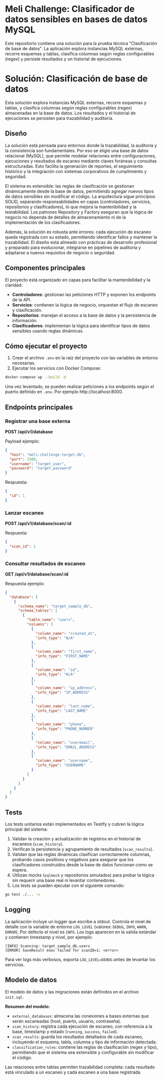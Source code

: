 # Meli Challenge: Clasificador de datos sensibles en bases de datos MySQL

Este repositorio contiene una solución para la prueba técnica "Clasificación de base de datos". La aplicación explora instancias MySQL externas, recorre esquemas y tablas, clasifica columnas según reglas configurables (regex) y persiste resultados y un historial de ejecuciones.

# Solución: Clasificación de base de datos

Esta solución explora instancias MySQL externas, recorre esquemas y tablas, y clasifica columnas según reglas configurables (regex) almacenadas en la base de datos. Los resultados y el historial de ejecuciones se persisten para trazabilidad y auditoría.

## Diseño

La solución está pensada para entornos donde la trazabilidad, la auditoría y la consistencia son fundamentales. Por eso se eligió una base de datos relacional (MySQL), que permite modelar relaciones entre configuraciones, ejecuciones y resultados de escaneo mediante claves foráneas y consultas estructuradas. Esto facilita la generación de reportes, el seguimiento histórico y la integración con sistemas corporativos de cumplimiento y seguridad.

El sistema es extensible: las reglas de clasificación se gestionan dinámicamente desde la base de datos, permitiendo agregar nuevos tipos de datos sensibles sin modificar el código. La arquitectura sigue principios SOLID, separando responsabilidades en capas (controladores, servicios, repositorios y clasificadores), lo que mejora la mantenibilidad y la testabilidad. Los patrones Repository y Factory aseguran que la lógica de negocio no dependa de detalles de almacenamiento ni de la implementación de los clasificadores.

Además, la solución es robusta ante errores: cada ejecución de escaneo queda registrada con su estado, permitiendo identificar fallos y mantener la trazabilidad. El diseño está alineado con prácticas de desarrollo profesional y preparado para evolucionar, integrarse en pipelines de auditoría y adaptarse a nuevos requisitos de negocio o seguridad.

## Componentes principales

El proyecto está organizado en capas para facilitar la mantenibilidad y la claridad:

- **Controladores**: gestionan las peticiones HTTP y exponen los endpoints de la API.
- **Servicios**: contienen la lógica de negocio, orquestan el flujo de escaneo y clasificación.
- **Repositorios**: manejan el acceso a la base de datos y la persistencia de información.
- **Clasificadores**: implementan la lógica para identificar tipos de datos sensibles usando reglas dinámicas.

## Cómo ejecutar el proyecto

1. Crear el archivo `.env` en la raíz del proyecto con las variables de entorno necesarias.
2. Ejecutar los servicios con Docker Compose:

```bash
docker-compose up --build -d
```

Una vez levantado, se pueden realizar peticiones a los endpoints según el puerto definido en `.env`. Por ejemplo http://localhost:8000.

## Endpoints principales

### Registrar una base externa

**POST /api/v1/database**

Payload ejemplo:
```json
{
  "host": "meli-challenge-target-db",
  "port": 3309,
  "username": "target_user",
  "password": "target_password"
}
```

Respuesta:
```json
{
  "id": 1
}
```

### Lanzar escaneo

**POST /api/v1/database/scan/:id**

Respuesta:
```json
{
  "scan_id": 1
}
```

### Consultar resultados de escaneo

**GET /api/v1/database/scan/:id**

Respuesta ejemplo:
```json
{
  "database": [
    {
      "schema_name": "target_sample_db",
      "schema_tables": [
        {
          "table_name": "users",
          "columns": [
            {
              "column_name": "created_at",
              "info_type": "N/A"
            },
            {
              "column_name": "first_name",
              "info_type": "FIRST_NAME"
            },
            {
              "column_name": "id",
              "info_type": "N/A"
            },
            {
              "column_name": "ip_address",
              "info_type": "IP_ADDRESS"
            },
            {
              "column_name": "last_name",
              "info_type": "LAST_NAME"
            },
            {
              "column_name": "phone",
              "info_type": "PHONE_NUMBER"
            },
            {
              "column_name": "useremail",
              "info_type": "EMAIL_ADDRESS"
            },
            {
              "column_name": "username",
              "info_type": "USERNAME"
            }
          ]
        }
      ]
    }
  ]
}
```

## Tests

Los tests unitarios están implementados en Testify y cubren la lógica principal del sistema:

1. Validan la creación y actualización de registros en el historial de escaneos (`scan_history`).
2. Verifican la persistencia y agrupamiento de resultados (`scan_results`).
3. Validan que las reglas dinámicas clasifican correctamente columnas, probando casos positivos y negativos para asegurar que los clasificadores construidos desde la base de datos funcionan como se espera.
4. Utilizan mocks (`sqlmock` y repositorios simulados) para probar la lógica sin requerir una base real ni levantar contenedores.
5. Los tests se pueden ejecutar con el siguiente comando:

```bash
go test ./... -v
```

## Logging

La aplicación incluye un logger que escribe a stdout. Controla el nivel de detalle con la variable de entorno `LOG_LEVEL` (valores: `DEBUG`, `INFO`, `WARN`, `ERROR`). Por defecto el nivel es `INFO`. Los logs aparecen en la salida estándar y contienen timestamp y nivel, por ejemplo:

```
[INFO] Scanning: target_sample_db.users
[ERROR] SaveResult exec failed for scanID=1: <error>
```

Para ver logs más verbosos, exporta `LOG_LEVEL=DEBUG` antes de levantar los servicios.

## Modelo de datos

El modelo de datos y las migraciones están definidos en el archivo `init.sql`.

**Resumen del modelo:**

- `external_databases`: almacena las conexiones a bases externas que serán escaneadas (host, puerto, usuario, contraseña).
- `scan_history`: registra cada ejecución de escaneo, con referencia a la base, timestamp y estado (`running`, `success`, `failed`).
- `scan_results`: guarda los resultados detallados de cada escaneo, incluyendo el esquema, tabla, columna y tipo de información detectada.
- `classification_rules`: contiene las reglas de clasificación (regex y tipo), permitiendo que el sistema sea extensible y configurable sin modificar el código.

Las relaciones entre tablas permiten trazabilidad completa: cada resultado está vinculado a un escaneo y cada escaneo a una base registrada.